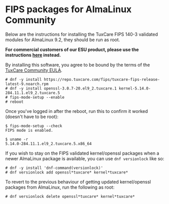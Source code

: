 # FIPS packages for AlmaLinux Community

Below are the instructions for installing the TuxCare FIPS 140-3 validated modules for AlmaLinux 9.2, they should be run as root.

**For commercial customers of our ESU product, please use the instructions [here](/enterprise-support-for-almalinux/#enabling-fips-140-3-mode) instead.**

By installing this software, you agree to be bound by the terms of the [TuxCare Community EULA](https://tuxcare.com/wp-content/uploads/2023/09/COMMUNITY-EULA.txt).

```text
# dnf -y install https://repo.tuxcare.com/fips/tuxcare-fips-release-latest-9.noarch.rpm
# dnf -y install openssl-3.0.7-20.el9_2.tuxcare.1 kernel-5.14.0-284.11.1.el9_2.tuxcare.5
# fips-mode-setup --enable
# reboot
```

Once you've logged in after the reboot, run this to confirm it worked (doesn't have to be root):

```text
$ fips-mode-setup --check
FIPS mode is enabled.

$ uname -r
5.14.0-284.11.1.el9_2.tuxcare.5.x86_64
```

If you wish to stay on the FIPS validated kernel/openssl packages when a newer AlmaLinux package is available, you can use `dnf versionlock` like so:

```text
# dnf -y install 'dnf-command(versionlock)'
# dnf versionlock add openssl*tuxcare* kernel*tuxcare*
```

To revert to the previous behaviour of getting updated kernel/openssl packages from AlmaLinux, run the following as root:

```text
# dnf versionlock delete openssl*tuxcare* kernel*tuxcare*
```
